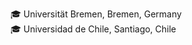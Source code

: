 :mortar_board: Universität Bremen, Bremen, Germany\
:mortar_board: Universidad de Chile, Santiago, Chile

